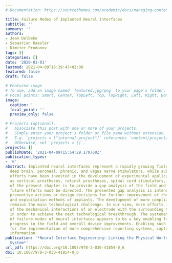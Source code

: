 ```yaml
---
# Documentation: https://sourcethemes.com/academic/docs/managing-content/

title: Failure Modes of Implanted Neural Interfaces
subtitle: ''
summary: ''
authors:
- Jean Delbeke
- Sebastian Haesler
- Dimiter Prodanov
tags: []
categories: []
date: '2020-01-01'
lastmod: 2021-04-09T16:39:47+02:00
featured: false
draft: false

# Featured image
# To use, add an image named `featured.jpg/png` to your page's folder.
# Focal points: Smart, Center, TopLeft, Top, TopRight, Left, Right, BottomLeft, Bottom, BottomRight.
image:
  caption: ''
  focal_point: ''
  preview_only: false

# Projects (optional).
#   Associate this post with one or more of your projects.
#   Simply enter your project's folder or file name without extension.
#   E.g. `projects = ["internal-project"]` references `content/project/deep-learning/index.md`.
#   Otherwise, set `projects = []`.
projects: []
publishDate: '2021-04-09T15:54:29.170760Z'
publication_types:
- '6'
abstract: Implanted neural interfaces represent a rapidly growing field, which includes
  deep brain, peroneal, phrenic, and vagus nerve stimulators, while substantial research
  efforts have been invested in the development of experimental applications, such
  as cortical prostheses, retinal prostheses, spinal cord stimulators, etc. The aim
  of the present chapter is to provide a gap analysis of the field and to debate where
  future efforts must be directed. The presented gap analysis is intended to informing
  preventive actions or design decisions for further improvement of the design, fabrication,
  and exploitation methods of implants. The development of more compliant electrodes
  remains the main technological challenge. In our view, more efforts in the understanding
  of the mechanical interactions of an electrode with the surrounding tissue are necessary
  in order to achieve the next technological breakthrough. The systematic analysis
  of failure modes of neural interfaces appears to be a key enabling factor for further
  progress in the field and overall device improvements. Enabling such analysis calls
  for the implementation of more comprehensive reporting systems, capturing the necessary
  information.
publication: '*Neural Interface Engineering: Linking the Physical World and the Nervous
  System*'
url_pdf: https://doi.org/10.1007/978-3-030-41854-0_6
doi: 10.1007/978-3-030-41854-0_6
---
```

